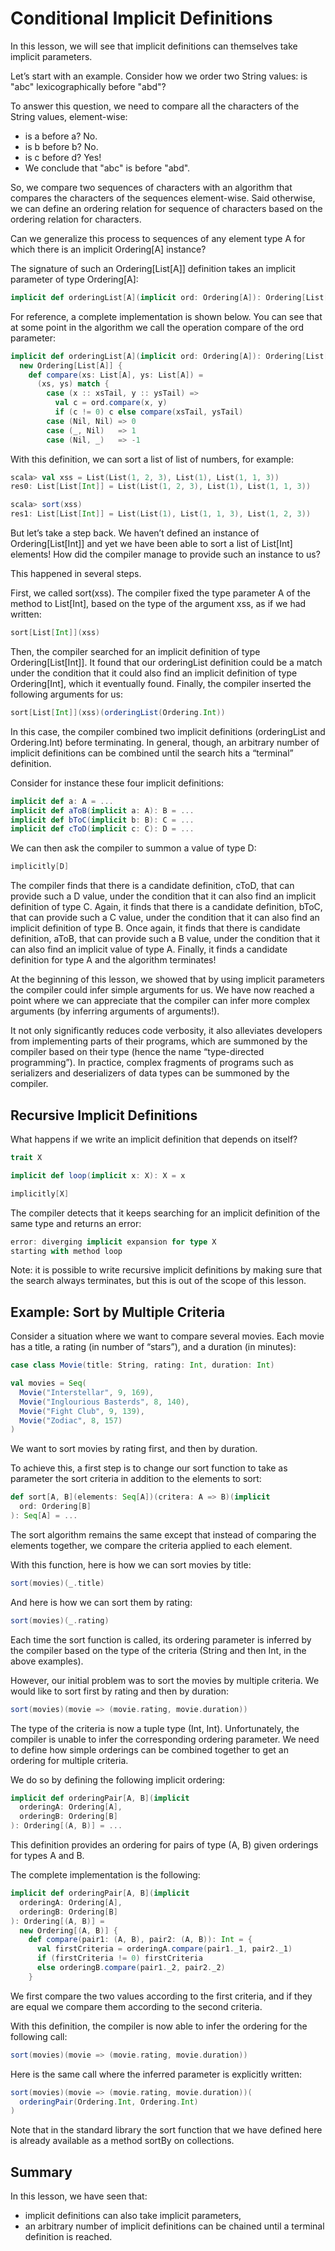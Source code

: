 # Conditional Implicit Definitions

In this lesson, we will see that implicit definitions can themselves take implicit parameters.

Let’s start with an example. Consider how we order two String values: is "abc" lexicographically before "abd"?

To answer this question, we need to compare all the characters of the String values, element-wise:

- is a before a? No.
- is b before b? No.
- is c before d? Yes!
- We conclude that "abc" is before "abd".
  
So, we compare two sequences of characters with an algorithm that compares the characters of the sequences element-wise. Said otherwise, we can define an ordering relation for sequence of characters based on the ordering relation for characters.

Can we generalize this process to sequences of any element type A for which there is an implicit Ordering[A] instance?

The signature of such an Ordering[List[A]] definition takes an implicit parameter of type Ordering[A]:

~~~scala
implicit def orderingList[A](implicit ord: Ordering[A]): Ordering[List[A]]
~~~
For reference, a complete implementation is shown below. You can see that at some point in the algorithm we call the operation compare of the ord parameter:

~~~scala
implicit def orderingList[A](implicit ord: Ordering[A]): Ordering[List[A]] =
  new Ordering[List[A]] {
    def compare(xs: List[A], ys: List[A]) =
      (xs, ys) match {
        case (x :: xsTail, y :: ysTail) =>
          val c = ord.compare(x, y)
          if (c != 0) c else compare(xsTail, ysTail)
        case (Nil, Nil) => 0
        case (_, Nil)   => 1
        case (Nil, _)   => -1
~~~
With this definition, we can sort a list of list of numbers, for example:

~~~scala
scala> val xss = List(List(1, 2, 3), List(1), List(1, 1, 3))
res0: List[List[Int]] = List(List(1, 2, 3), List(1), List(1, 1, 3))

scala> sort(xss)
res1: List[List[Int]] = List(List(1), List(1, 1, 3), List(1, 2, 3))
~~~ 
But let’s take a step back. We haven’t defined an instance of Ordering[List[Int]] and yet we have been able to sort a list of List[Int] elements! How did the compiler manage to provide such an instance to us?

This happened in several steps.

First, we called sort(xss). The compiler fixed the type parameter A of the method to List[Int], based on the type of the argument xss, as if we had written:

~~~scala
sort[List[Int]](xss)
~~~
Then, the compiler searched for an implicit definition of type Ordering[List[Int]]. It found that our orderingList definition could be a match under the condition that it could also find an implicit definition of type Ordering[Int], which it eventually found. Finally, the compiler inserted the following arguments for us:

~~~scala
sort[List[Int]](xss)(orderingList(Ordering.Int))
~~~
In this case, the compiler combined two implicit definitions (orderingList and Ordering.Int) before terminating. In general, though, an arbitrary number of implicit definitions can be combined until the search hits a “terminal” definition.

Consider for instance these four implicit definitions:

~~~scala
implicit def a: A = ...
implicit def aToB(implicit a: A): B = ...
implicit def bToC(implicit b: B): C = ...
implicit def cToD(implicit c: C): D = ...
~~~ 
We can then ask the compiler to summon a value of type D:

~~~scala
implicitly[D]
~~~
The compiler finds that there is a candidate definition, cToD, that can provide such a D value, under the condition that it can also find an implicit definition of type C. Again, it finds that there is a candidate definition, bToC, that can provide such a C value, under the condition that it can also find an implicit definition of type B. Once again, it finds that there is candidate definition, aToB, that can provide such a B value, under the condition that it can also find an implicit value of type A. Finally, it finds a candidate definition for type A and the algorithm terminates!

At the beginning of this lesson, we showed that by using implicit parameters the compiler could infer simple arguments for us. We have now reached a point where we can appreciate that the compiler can infer more complex arguments (by inferring arguments of arguments!).

It not only significantly reduces code verbosity, it also alleviates developers from implementing parts of their programs, which are summoned by the compiler based on their type (hence the name “type-directed programming”). In practice, complex fragments of programs such as serializers and deserializers of data types can be summoned by the compiler.

## Recursive Implicit Definitions
What happens if we write an implicit definition that depends on itself?

~~~scala
trait X

implicit def loop(implicit x: X): X = x

implicitly[X]
~~~
The compiler detects that it keeps searching for an implicit definition of the same type and returns an error:

~~~scala
error: diverging implicit expansion for type X
starting with method loop
~~~  
Note: it is possible to write recursive implicit definitions by making sure that the search always terminates, but this is out of the scope of this lesson.

## Example: Sort by Multiple Criteria
Consider a situation where we want to compare several movies. Each movie has a title, a rating (in number of “stars”), and a duration (in minutes):

~~~scala
case class Movie(title: String, rating: Int, duration: Int)

val movies = Seq(
  Movie("Interstellar", 9, 169),
  Movie("Inglourious Basterds", 8, 140),
  Movie("Fight Club", 9, 139),
  Movie("Zodiac", 8, 157)
)
~~~
We want to sort movies by rating first, and then by duration.

To achieve this, a first step is to change our sort function to take as parameter the sort criteria in addition to the elements to sort:

~~~scala
def sort[A, B](elements: Seq[A])(critera: A => B)(implicit
  ord: Ordering[B]
): Seq[A] = ...
~~~
The sort algorithm remains the same except that instead of comparing the elements together, we compare the criteria applied to each element.

With this function, here is how we can sort movies by title:

~~~scala
sort(movies)(_.title)
~~~
And here is how we can sort them by rating:

~~~scala
sort(movies)(_.rating)
~~~
Each time the sort function is called, its ordering parameter is inferred by the compiler based on the type of the criteria (String and then Int, in the above examples).

However, our initial problem was to sort the movies by multiple criteria. We would like to sort first by rating and then by duration:

~~~scala
sort(movies)(movie => (movie.rating, movie.duration))
~~~
The type of the criteria is now a tuple type (Int, Int). Unfortunately, the compiler is unable to infer the corresponding ordering parameter. We need to define how simple orderings can be combined together to get an ordering for multiple criteria.

We do so by defining the following implicit ordering:

~~~scala
implicit def orderingPair[A, B](implicit
  orderingA: Ordering[A],
  orderingB: Ordering[B]
): Ordering[(A, B)] = ...
~~~

This definition provides an ordering for pairs of type (A, B) given orderings for types A and B.

The complete implementation is the following:

~~~scala
implicit def orderingPair[A, B](implicit
  orderingA: Ordering[A],
  orderingB: Ordering[B]
): Ordering[(A, B)] =
  new Ordering[(A, B)] {
    def compare(pair1: (A, B), pair2: (A, B)): Int = {
      val firstCriteria = orderingA.compare(pair1._1, pair2._1)
      if (firstCriteria != 0) firstCriteria
      else orderingB.compare(pair1._2, pair2._2)
    }
~~~
We first compare the two values according to the first criteria, and if they are equal we compare them according to the second criteria.

With this definition, the compiler is now able to infer the ordering for the following call:

~~~scala
sort(movies)(movie => (movie.rating, movie.duration))
~~~
Here is the same call where the inferred parameter is explicitly written:

~~~scala
sort(movies)(movie => (movie.rating, movie.duration))(
  orderingPair(Ordering.Int, Ordering.Int)
)
~~~
Note that in the standard library the sort function that we have defined here is already available as a method sortBy on collections.

## Summary
In this lesson, we have seen that:

- implicit definitions can also take implicit parameters,
- an arbitrary number of implicit definitions can be chained until a terminal definition is reached.